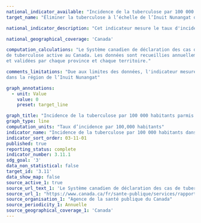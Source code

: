 ```yaml
---
national_indicator_available: "Incidence de la tuberculose par 100 000 habitants dans l’Inuit Nunangat"
target_name: "Éliminer la tuberculose à l’échelle de l’Inuit Nunangat d’ici 2030, et réduire l’incidence de la tuberculose active d’au moins 50 % d’ici 2025"

national_indicator_description: "Cet indicateur mesure le taux d'incidence de la tuberculose par 100 000 habitants dans l’Inuit Nunangat."

national_geographical_coverage: 'Canada' 

computation_calculations: "Le Système canadien de déclaration des cas de tuberculose est un système de surveillance contenant des données non nominales sur les cas 
de tuberculose active au Canada. Les données sont recueillies annuellement par les provinces et territoires, analysées par l’Agence de la santé publique du Canada (ASPC) 
et validées par chaque province et chaque territoire."

comments_limitations: "Due aux limites des données, l'indicateur mesure présentement le taux d'incidence de la tuberculose parmis la population Inuit plutôt que 
dans la région de l’Inuit Nunangat"

graph_annotations:
  - unit: Value
    value: 0
    preset: target_line

graph_title: "Incidence de la tuberculose par 100 000 habitants parmis la population Inuit"
graph_type: line
computation_units: "Taux d’incidence par 100,000 habitants"
indicator_name: "Incidence de la tuberculose par 100 000 habitants dans l’Inuit Nunangat"
indicator_sort_order: 03-11-01
published: true
reporting_status: complete
indicator_number: 3.11.1
sdg_goal: '3'
data_non_statistical: false
target_id: '3.11'
data_show_map: false
source_active_1: true
source_url_text_1: 'Le Système canadien de déclaration des cas de tuberculose'
source_url_1: "https://www.canada.ca/fr/sante-publique/services/rapports-publications/releve-maladies-transmissibles-canada-rmtc/numero-mensuel/2019-45/numero-2-7-fevrier-2019/article-4-tuberculose-au-canada.html"
source_organisation_1: "Agence de la santé publique du Canada"
source_periodicity_1: Annuelle
source_geographical_coverage_1: 'Canada'
---
```

